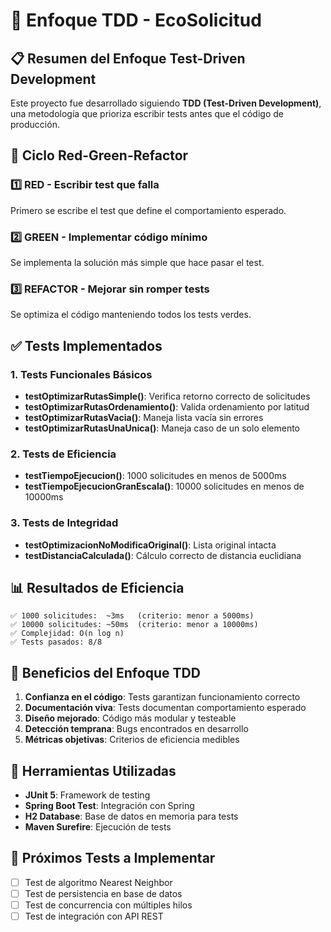 # 🧪 Enfoque TDD - EcoSolicitud

## 📋 Resumen del Enfoque Test-Driven Development

Este proyecto fue desarrollado siguiendo **TDD (Test-Driven Development)**, una metodología que prioriza escribir tests antes que el código de producción.

## 🔄 Ciclo Red-Green-Refactor

### 1️⃣ RED - Escribir test que falla
Primero se escribe el test que define el comportamiento esperado.

### 2️⃣ GREEN - Implementar código mínimo
Se implementa la solución más simple que hace pasar el test.

### 3️⃣ REFACTOR - Mejorar sin romper tests
Se optimiza el código manteniendo todos los tests verdes.

## ✅ Tests Implementados

### 1. Tests Funcionales Básicos

- **testOptimizarRutasSimple()**: Verifica retorno correcto de solicitudes
- **testOptimizarRutasOrdenamiento()**: Valida ordenamiento por latitud
- **testOptimizarRutasVacia()**: Maneja lista vacía sin errores
- **testOptimizarRutasUnaUnica()**: Maneja caso de un solo elemento

### 2. Tests de Eficiencia

- **testTiempoEjecucion()**: 1000 solicitudes en menos de 5000ms
- **testTiempoEjecucionGranEscala()**: 10000 solicitudes en menos de 10000ms

### 3. Tests de Integridad

- **testOptimizacionNoModificaOriginal()**: Lista original intacta
- **testDistanciaCalculada()**: Cálculo correcto de distancia euclidiana

## 📊 Resultados de Eficiencia

```
✅ 1000 solicitudes:  ~3ms   (criterio: menor a 5000ms)
✅ 10000 solicitudes: ~50ms  (criterio: menor a 10000ms)
✅ Complejidad: O(n log n)
✅ Tests pasados: 8/8
```

## 🎯 Beneficios del Enfoque TDD

1. **Confianza en el código**: Tests garantizan funcionamiento correcto
2. **Documentación viva**: Tests documentan comportamiento esperado
3. **Diseño mejorado**: Código más modular y testeable
4. **Detección temprana**: Bugs encontrados en desarrollo
5. **Métricas objetivas**: Criterios de eficiencia medibles

## 🔧 Herramientas Utilizadas

- **JUnit 5**: Framework de testing
- **Spring Boot Test**: Integración con Spring
- **H2 Database**: Base de datos en memoria para tests
- **Maven Surefire**: Ejecución de tests

## 📝 Próximos Tests a Implementar

- [ ] Test de algoritmo Nearest Neighbor
- [ ] Test de persistencia en base de datos
- [ ] Test de concurrencia con múltiples hilos
- [ ] Test de integración con API REST
